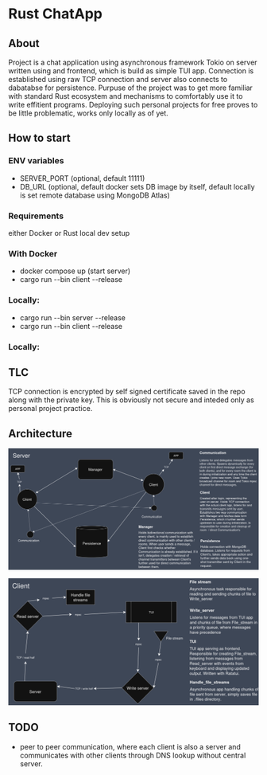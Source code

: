 # Rust ChatApp

## About
Project is a chat application using asynchronous framework Tokio on server written using and frontend, which is build as simple TUI app. Connection is established using raw TCP connection and server also connects to dabatabse for persistence. Purpuse of the project was to get more familiar with standard Rust ecosystem and mechanisms to comfortably use it to write effitient programs. Deploying such personal projects for free proves to be little problematic, works only locally as of yet. 


## How to start
### ENV variables

- SERVER_PORT (optional, default 11111)
- DB_URL (optional, default docker sets DB image by itself, default locally is set remote database using MongoDB Atlas)

### Requirements
either Docker or Rust local dev setup

### With Docker

- docker compose up  (start server)
- cargo run --bin client --release

### Locally:

- cargo run --bin server --release
- cargo run --bin client --release

### Locally:

## TLC

TCP connection is encrypted by self signed certificate saved in the repo along with the private key. This is obviously not secure and inteded only as personal project practice.


## Architecture

![Architecture](./assets/server_diagram.png)

![Architecture](./assets/client_diagram.png)

## TODO
- peer to peer communication, where each client is also a server and communicates with other clients through DNS lookup without central server.
